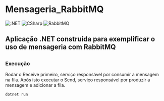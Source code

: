 <h1>Mensageria_RabbitMQ</h1>

![.NET](https://img.shields.io/badge/.NET-5C2D91?style=for-the-badge&logo=.net&logoColor=white)
![CSharp](https://img.shields.io/badge/C%23-239120?style=for-the-badge&logo=c-sharp&logoColor=white)
![RabbitMQ](https://img.shields.io/badge/rabbitmq-%23FF6600.svg?&style=for-the-badge&logo=rabbitmq&logoColor=white)

<h2>Aplicação .NET construída para exemplificar o uso de mensageria com RabbitMQ<h2>
<h3>Execução</h3>
<p> Rodar o Receive primeiro, serviço responsável por consumir a mensagem na fila. Após isto executar o Send, serviço responsável por produzir a mensagem e adicionar a fila. </p>

```csharp
dotnet run
```
